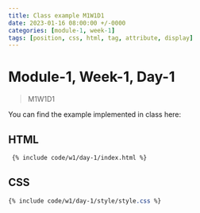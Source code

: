 ```yaml
---
title: Class example M1W1D1
date: 2023-01-16 08:00:00 +/-0000
categories: [module-1, week-1]
tags: [position, css, html, tag, attribute, display]
---
```


# Module-1, Week-1, Day-1

>M1W1D1

You can find the example implemented in class here:

## HTML

```html
 {% include code/w1/day-1/index.html %}
```

## CSS

```css
{% include code/w1/day-1/style/style.css %}
```
